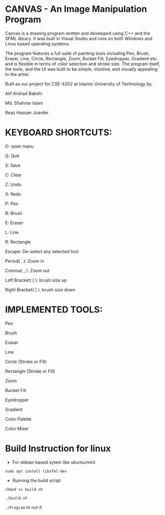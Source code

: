 # CANVAS - An Image Manipulation Program

  Canvas is a drawing program written and developed using C++ and the SFML library. It was built in Visual Studio and runs on both Windows and Linux based operating systems. 


  The program features a full suite of painting tools including Pen, Brush, Eraser, Line, Circle, Rectangle, Zoom, Bucket Fill, Eyedropper, Gradient etc. and is flexible in terms of color selection and stroke size. The program itself, the tools, and the UI was built to be simple, intuitive, and visually appealing to the artist.


  Built as our project for CSE-4202 at Islamic University of Technology by,

Alif Arshad Bakshi

Md. Shahriar Islam

Reaz Hassan Joarder




# KEYBOARD SHORTCUTS:

O: open manu

Q: Quit

S: Save

C: Clear

Z: Undo

X: Redo

P: Pen

B: Brush

E: Eraser

L: Line

R: Rectangle

Escape: De-select any selected tool

Period( . ): Zoom in

Comma( , ): Zoom out

Left Bracket( [ ): brush size up 

Right Bracket( ] ): brush size down


# IMPLEMENTED TOOLS:

Pen

Brush

Eraser

Line

Circle (Stroke or Fill)

Rectangle (Stroke or Fill)

Zoom

Bucket Fill

Eyedropper

Gradient

Color Palette

Color Mixer


# Build Instruction for linux

- For debian based sytem like ubuntu/mint

`sudo apt isntall libsfml-dev`

- Running the build script

`chmod +x build.sh`

`./build.sh`

`./Program` to run it

